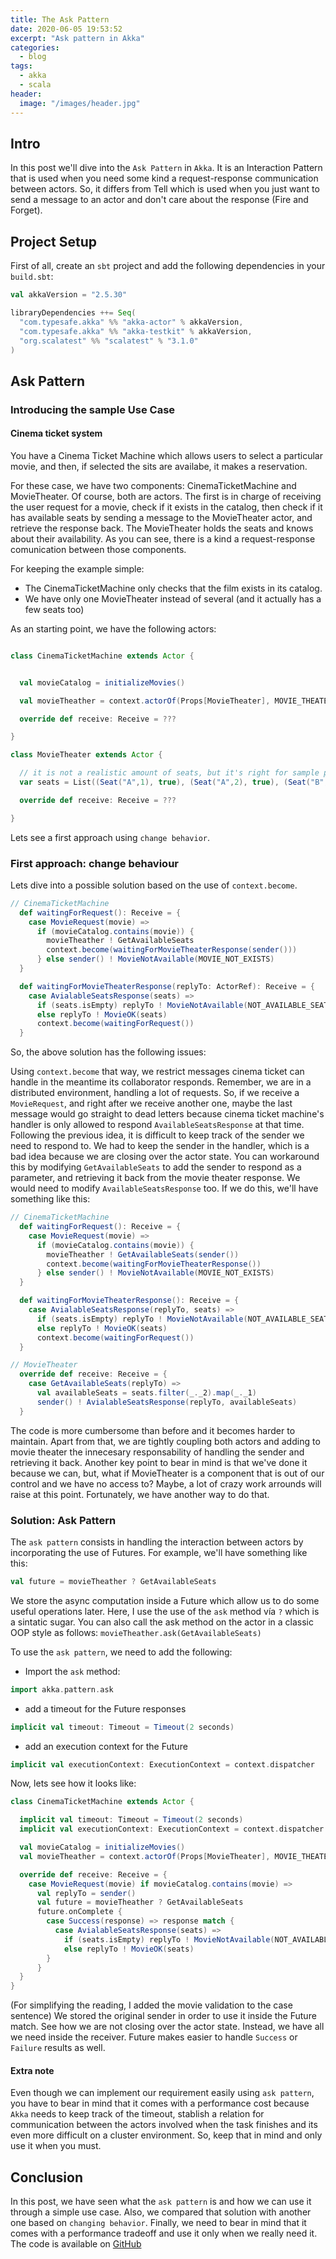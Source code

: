 ```yaml
---
title: The Ask Pattern
date: 2020-06-05 19:53:52
excerpt: "Ask pattern in Akka"
categories:
  - blog
tags:
  - akka
  - scala
header:
  image: "/images/header.jpg"
---
```


## Intro

In this post we'll dive into the `Ask Pattern` in `Akka`. It is an Interaction Pattern that is used when you need some kind a request-response communication between actors. So, it differs from Tell which is used when you just want to send a message to an actor and don't care about the response (Fire and Forget).

## Project Setup

First of all, create an `sbt` project and add the following dependencies in your `build.sbt`:

```scala
val akkaVersion = "2.5.30"

libraryDependencies ++= Seq(
  "com.typesafe.akka" %% "akka-actor" % akkaVersion,
  "com.typesafe.akka" %% "akka-testkit" % akkaVersion,
  "org.scalatest" %% "scalatest" % "3.1.0"
)
```
## Ask Pattern

### Introducing the sample Use Case

#### Cinema ticket system

You have a Cinema Ticket Machine which allows users to select a particular movie, and then, if selected the sits are availabe, it makes a reservation.

For these case, we have two components: CinemaTicketMachine and MovieTheater. Of course, both are actors. The first is in charge of receiving the user request for a movie, check if it exists in the catalog, then check if it has available seats by sending a message to the MovieTheater actor, and retrieve the response back.
The MovieTheater holds the seats and knows about their availability.
As you can see, there is a kind a request-response comunication between those components.

For keeping the example simple:
* The CinemaTicketMachine only checks that the film exists in its catalog.
* We have only one MovieTheater instead of several (and it actually has a few seats too)

As an starting point, we have the following actors:

```scala

class CinemaTicketMachine extends Actor {


  val movieCatalog = initializeMovies()

  val movieTheather = context.actorOf(Props[MovieTheater], MOVIE_THEATER_ACTOR_NAME)

  override def receive: Receive = ???

}

class MovieTheater extends Actor {

  // it is not a realistic amount of seats, but it's right for sample purposes
  var seats = List((Seat("A",1), true), (Seat("A",2), true), (Seat("B",1), true), (Seat("B",2), true))

  override def receive: Receive = ???

}
```

Lets see a first approach using `change behavior`.

### First approach: change behaviour

Lets dive into a possible solution based on the use of `context.become`.

```scala
// CinemaTicketMachine  
  def waitingForRequest(): Receive = {
    case MovieRequest(movie) =>
      if (movieCatalog.contains(movie)) {
        movieTheather ! GetAvailableSeats
        context.become(waitingForMovieTheaterResponse(sender()))
      } else sender() ! MovieNotAvailable(MOVIE_NOT_EXISTS)
  }

  def waitingForMovieTheaterResponse(replyTo: ActorRef): Receive = {
    case AvialableSeatsResponse(seats) =>
      if (seats.isEmpty) replyTo ! MovieNotAvailable(NOT_AVAILABLE_SEATS)
      else replyTo ! MovieOK(seats)
      context.become(waitingForRequest())
  }
```

So, the above solution has the following issues:

Using `context.become` that way, we restrict messages cinema ticket can handle in the meantime its collaborator responds. Remember, we are in a distributed environment, handling a lot of requests. So, if we receive a `MovieRequest`, and right after we receive another one, maybe the last message would go straight to dead letters because cinema ticket machine's handler is only allowed to respond `AvailableSeatsResponse` at that time.
Following the previous idea, it is difficult to keep track of the sender we need to respond to. We had to keep the sender in the handler, which is a bad idea because we are closing over the actor state.
You can workaround this by modifying `GetAvailableSeats` to add the sender to respond as a parameter, and retrieving it back from the movie theater response. We would need to modify `AvailableSeatsResponse` too. If we do this, we'll have something like this:

```scala
// CinemaTicketMachine
  def waitingForRequest(): Receive = {
    case MovieRequest(movie) =>
      if (movieCatalog.contains(movie)) {
        movieTheather ! GetAvailableSeats(sender())
        context.become(waitingForMovieTheaterResponse())
      } else sender() ! MovieNotAvailable(MOVIE_NOT_EXISTS)
  }

  def waitingForMovieTheaterResponse(): Receive = {
    case AvialableSeatsResponse(replyTo, seats) =>
      if (seats.isEmpty) replyTo ! MovieNotAvailable(NOT_AVAILABLE_SEATS)
      else replyTo ! MovieOK(seats)
      context.become(waitingForRequest())
  }

// MovieTheater
  override def receive: Receive = {
    case GetAvailableSeats(replyTo) =>
      val availableSeats = seats.filter(_._2).map(_._1)
      sender() ! AvialableSeatsResponse(replyTo, availableSeats)
  }
```

The code is more cumbersome than before and it becomes harder to maintain. Apart from that, we are tightly coupling both actors and adding to movie theater the innecesary responsability of handling the sender and retrieving it back. Another key point to bear in mind is that we've done it because we can, but, what if MovieTheater is a component that is out of our control and we have no access to? Maybe, a lot of crazy work arrounds will raise at this point.
Fortunately, we have another way to do that.

### Solution: Ask Pattern

The `ask pattern` consists in handling the interaction between actors by incorporating the use of Futures. For example, we'll have something like this:

``` scala
val future = movieTheather ? GetAvailableSeats 
```

We store the async computation inside a Future which allow us to do some useful operations later. Here, I use the use of the `ask` method vía `?` which is a sintatic sugar. You can also call the ask method on the actor in a classic OOP style as follows: `movieTheather.ask(GetAvailableSeats)`

To use the `ask pattern`, we need to add the following:

* Import the `ask` method:

``` scala
import akka.pattern.ask
```

* add a timeout for the Future responses

``` scala
implicit val timeout: Timeout = Timeout(2 seconds)
```

* add an execution context for the Future

``` scala
implicit val executionContext: ExecutionContext = context.dispatcher
```

Now, lets see how it looks like:

``` scala
class CinemaTicketMachine extends Actor {

  implicit val timeout: Timeout = Timeout(2 seconds)
  implicit val executionContext: ExecutionContext = context.dispatcher

  val movieCatalog = initializeMovies()
  val movieTheather = context.actorOf(Props[MovieTheater], MOVIE_THEATER_ACTOR_NAME)

  override def receive: Receive = {
    case MovieRequest(movie) if movieCatalog.contains(movie) =>
      val replyTo = sender()
      val future = movieTheather ? GetAvailableSeats
      future.onComplete {
        case Success(response) => response match {
          case AvialableSeatsResponse(seats) =>
            if (seats.isEmpty) replyTo ! MovieNotAvailable(NOT_AVAILABLE_SEATS)
            else replyTo ! MovieOK(seats)
        }
      }
  }
}
```
(For simplifying the reading, I added the movie validation to the case sentence)
We stored the original sender in order to use it inside the Future match. See how we are not closing over the actor state. Instead, we have all we need inside the receiver. Future makes easier to handle `Success` or `Failure` results as well.

#### Extra note

Even though we can implement our requirement easily using `ask pattern`, you have to bear in mind that it comes with a performance cost because `Akka` needs to keep track of the timeout, stablish a relation for communication between the actors involved when the task finishes and its even more difficult on a cluster environment. So, keep that in mind and only use it when you must.

## Conclusion

In this post, we have seen what the `ask pattern` is and how we can use it through a simple use case. Also, we compared that solution with another one based on `changing behavior`. Finally, we need to bear in mind that it comes with a performance tradeoff and use it only when we really need it. The code is available on [GitHub](https://github.com/serdeliverance/sc-blog-code)